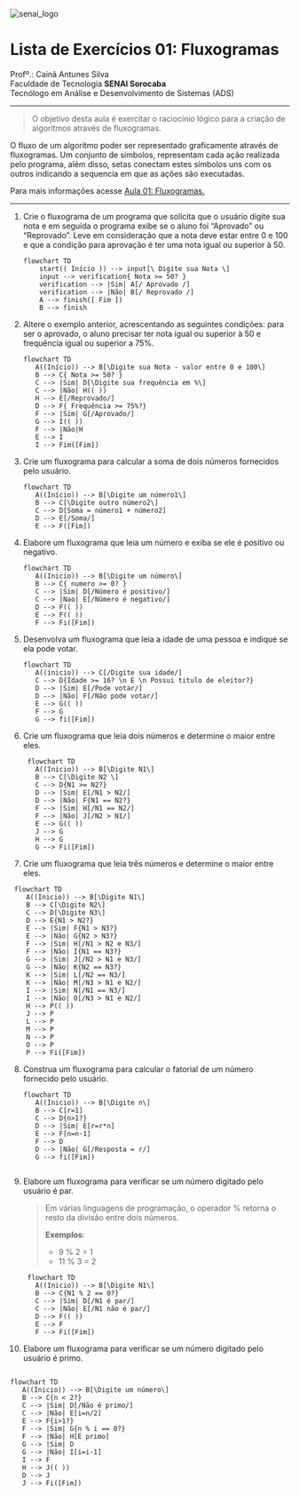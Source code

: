 ![senai_logo](https://transparencia.sp.senai.br/Content/img/logo-senai.png)

# Lista de Exercícios 01: Fluxogramas

Profº.: Cainã Antunes Silva  
Faculdade de Tecnologia **SENAI Sorocaba**  
Tecnólogo em Análise e Desenvolvimento de Sistemas (ADS)
___


> O objetivo desta aula é exercitar o raciocínio lógico para a criação de algoritmos através de fluxogramas.  

O fluxo de um algorítmo poder ser representado graficamente através de fluxogramas. Um conjunto de símbolos, representam cada ação realizada pelo programa, além disso, setas conectam estes símbolos uns com os outros indicando a sequencia em que as ações são executadas.

Para mais informações acesse [Aula 01: Fluxogramas.](https://www.notion.so/cainaantunes/Aula-01-Fluxogramas-188bde521b3b80de90f7dbd9407af71e)

***

1. Crie o fluxograma de um programa que solicita que o usuário digite sua nota e em seguida o programa exibe se o aluno foi “Aprovado” ou “Reprovado”. Leve em consideração que a nota deve estar entre 0 e 100 e que a condição para aprovação é ter uma nota igual ou superior à 50.
   
    ```mermaid
    flowchart TD
        start(( Início )) --> input[\ Digite sua Nota \]
        input --> verification{ Nota >= 50? }
        verification --> |Sim| A[/ Aprovado /]
        verification --> |Não| B[/ Reprovado /]
        A --> finish([ Fim ])
        B --> finish
    ```
   
2. Altere o exemplo anterior, acrescentando as seguintes condições: para ser o aprovado, o aluno precisar ter nota igual ou superior à 50 e frequência igual ou superior a 75%.
   
   ```mermaid
   flowchart TD
      A((Início)) --> B[\Digite sua Nota - valor entre 0 e 100\]
      B --> C{ Nota >= 50? }
      C --> |Sim| D[\Digite sua frequência em %\]
      C --> |Não| H(( ))
      H --> E[/Reprovado/]
      D --> F{ Frequência >= 75%?}
      F --> |Sim| G[/Aprovado/]
      G --> I(( ))
      F --> |Não|H
      E --> I
      I --> Fim([Fim])
   ```
   
3. Crie um fluxograma para calcular a soma de dois números fornecidos pelo usuário.
   
   ```mermaid
   flowchart TD
      A((Início)) --> B[\Digite um número1\]
      B --> C[\Digite outro número2\]
      C --> D[Soma = número1 + número2]
      D --> E[/Soma/]
      E --> F([Fim])

   ```
   
4. Elabore um fluxograma que leia um número e exiba se ele é positivo ou negativo.
   
   ```mermaid
   flowchart TD
      A((Inicio)) --> B[\Digite um número\]
      B --> C{ numero >= 0? }
      C --> |Sim| D[/Número é positivo/]
      C --> |Nao| E[/Número é negativo/]
      D --> F(( ))
      E --> F(( ))
      F --> Fi([Fim])
   ```
   
5. Desenvolva um fluxograma que leia a idade de uma pessoa e indique se ela pode votar.
   
   ```mermaid
   flowchart TD
      A((inicio)) --> C[/Digite sua idade/]
      C --> D{Idade >= 16? \n E \n Possui titulo de eleitor?}
      D --> |Sim| E[/Pode votar/]
      D --> |Não| F[/Não pode votar/]
      E --> G(( ))
      F --> G
      G --> fi([Fim])
   ```
   
6. Crie um fluxograma que leia dois números e determine o maior entre eles.
    
   ```mermaid
    flowchart TD
      A((Inicio)) --> B[\Digite N1\]
      B --> C[\Digite N2 \]
      C --> D{N1 >= N2?}
      D --> |Sim| E[/N1 > N2/]
      D --> |Não| F{N1 == N2?}
      F --> |Sim| H[/N1 == N2/]
      F --> |Não| J[/N2 > N1/]
      E --> G(( ))
      J --> G
      H --> G
      G --> Fi([Fim])
   ```
   
7. Crie um fluxograma que leia três números e determine o maior entre eles.
   
  ```mermaid
   flowchart TD
      A((Inicio)) --> B[\Digite N1\]
      B --> C[\Digite N2\]
      C --> D[\Digite N3\]
      D --> E{N1 > N2?}
      E --> |Sim| F{N1 > N3?}
      E --> |Não| G{N2 > N3?}
      F --> |Sim| H[/N1 > N2 e N3/]
      F --> |Não| I{N1 == N3?}
      G --> |Sim| J[/N2 > N1 e N3/]
      G --> |Não| K{N2 == N3?}
      K --> |Sim| L[/N2 == N3/]
      K --> |Não| M[/N3 > N1 e N2/]
      I --> |Sim| N[/N1 == N3/]
      I --> |Não| O[/N3 > N1 e N2/]
      H --> P(( ))
      J --> P
      L --> P
      M --> P
      N --> P
      O --> P
      P --> Fi([Fim])
   ```
   
8. Construa um fluxograma para calcular o fatorial de um número fornecido pelo usuário.
   
   ```mermaid
   flowchart TD
      A((Inicio)) --> B[\Digite n\]
      B --> C[r=1]
      C --> D{n>1?}
      D --> |Sim| E[r=r*n]
      E --> F[n=n-1]
      F --> D
      D --> |Não| G[/Resposta = r/]
      G --> fi([Fim])
      
   ```
   
9. Elabore um fluxograma para verificar se um número digitado pelo usuário é par.
   
   > Em várias linguagens de programação, o operador % retorna o resto da divisão entre dois números.    
   > 
   >**Exemplos**:  
   > - 9 % 2 = 1  
   > - 11 % 3 = 2
   
   ```mermaid
    flowchart TD
      A((Inicio)) --> B[\Digite N1\]
      B --> C{N1 % 2 == 0?}
      C --> |Sim| D[/N1 é par/]
      C --> |Não| E[/N1 não é par/]
      D --> F(( ))
      E --> F
      F --> Fi([Fim])
   ```
   
10. Elabore um fluxograma para verificar se um número digitado pelo usuário é primo.
   
   ```mermaid
   
   flowchart TD
      A((Inicio)) --> B[\Digite um número\]
      B --> C{n < 2?}
      C --> |Sim| D[/Não é primo/]
      C --> |Não| E[i=n/2]
      E --> F{i>1?}
      F --> |Sim| G{n % i == 0?}
      F --> |Não| H[É primo]
      G --> |Sim| D
      G --> |Não| I[i=i-1]
      I --> F
      H --> J(( ))
      D --> J
      J --> Fi([Fim])
   ```